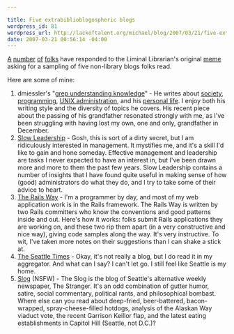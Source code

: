 ```yaml
--- 

title: Five extrabiblioblogospheric blogs
wordpress_id: 81
wordpress_url: http://lackoftalent.org/michael/blog/2007/03/21/five-extrabiblioblogospheric-blogs/
date: 2007-03-21 00:56:14 -04:00
---
```

<a href="http://freerangelibrarian.com/2007/03/five_nonbiblioblogs.php" target="_blank">A</a> <a href="http://cavlec.yarinareth.net/archives/2007/03/20/five-non-libraryian-blogs/" target="_blank">number</a> <a href="http://meredith.wolfwater.com/wordpress/index.php/2007/03/20/you-mean-there-are-non-library-blogs/" target="_blank">of</a> <a href="http://digitaleccentric.blogspot.com/2007/03/blogversity.html" target="_blank">folks</a> have responded to the Liminal Librarian's original <a href="http://www.lisjobs.com/liminal/2007/03/blogversity-attempt-at-meme.html" target="_blank">meme</a> asking for a sampling of five non-library blogs folks read.  

Here are some of mine:

<ol>
	<li>dmiessler's "<a href="http://dmiessler.com/" target="_blank">grep understanding knowledge</a>" - He writes about <a href="http://dmiessler.com/archives/1219">society</a>, <a href="http://dmiessler.com/archives/1216">programming</a>, <a href="http://dmiessler.com/study/nix/commands/lsof/">UNIX administration</a>, and his <a href="http://dmiessler.com/archives/1217">personal life</a>.  I enjoy both his writing style and the diversity of topics he covers.  His recent piece about the passing of his grandfather resonated strongly with me, as I've been struggling with having lost my own, one and only, grandfather in December.</li>
	<li><a href="http://www.slowleadership.org/index.html" target="_blank">Slow Leadership</a> - Gosh, this is sort of a dirty secret, but I am ridiculously interested in management.  It mystifies me, and it's a skill I'd like to gain and hone someday.  Effective management and leadership are tasks I never expected to have an interest in, but I've been drawn more and more to them the past few years.  Slow Leadership contains a number of insights that I have found quite useful in making sense of how (good) administrators do what they do, and I try to take some of their advice to heart.</li>
	<li><a href="http://www.therailsway.com/" target="_blank">The Rails Way</a> - I'm a programmer by day, and most of my web application work is in the Rails framework.  The Rails Way is written by two Rails committers who know the conventions and good patterns inside and out.  Here's how it works: folks submit Rails applications they are working on, and these two rip them apart (in a very constructive and nice way), giving code samples along the way.  It's very instructive.  To wit, I've taken more notes on their suggestions than I can shake a stick at.</li>
	<li><a href="http://seattletimes.nwsource.com/html/home/" target="_blank">The Seattle Times</a> - Okay, it's not really a blog, but I do read it in my aggregator.  And what can I say?  I can't let go.  I still feel like Seattle is my home.</li>
	<li><a href="http://www.thestranger.com/blog/" target="_blank">Slog</a> (NSFW) - The Slog is the blog of Seattle's alternative weekly newspaper, The Stranger.  It's an odd combination of gutter humor, satire, social commentary, political rants, and philosophical bombast.  Where else can you read about deep-fried, beer-battered, bacon-wrapped, spray-cheese-filled hotdogs, analysis of the Alaskan Way viaduct vote, the recent Garrison Keillor flap, and the latest eating establishments in Capitol Hill (Seattle, not D.C.)?</li>
</ol>







